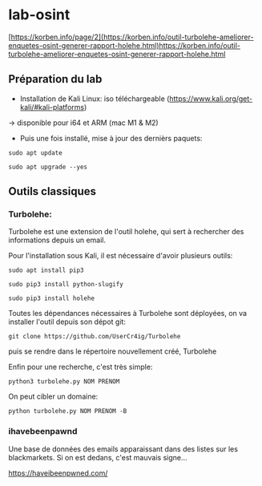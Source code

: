 # lab-osint

[https://korben.info/page/2](https://korben.info/outil-turbolehe-ameliorer-enquetes-osint-generer-rapport-holehe.html)https://korben.info/outil-turbolehe-ameliorer-enquetes-osint-generer-rapport-holehe.html

## Préparation du lab

* Installation de Kali Linux: iso téléchargeable (https://www.kali.org/get-kali/#kali-platforms)

-> disponible pour i64 et ARM (mac M1 & M2)

* Puis une fois installé, mise à jour des dernièrs paquets:

`sudo apt update`

`sudo apt upgrade --yes`

## Outils classiques

### Turbolehe:

Turbolehe est une extension de l'outil holehe, qui sert à rechercher des informations depuis un email. 

Pour l'installation sous Kali, il est nécessaire d'avoir plusieurs outils:

`sudo apt install pip3`

`sudo pip3 install python-slugify`

`sudo pip3 install holehe`

Toutes les dépendances nécessaires à Turbolehe sont déployées, on va installer l'outil depuis son dépot git:

`git clone https://github.com/UserCr4ig/Turbolehe`

puis se rendre dans le répertoire nouvellement créé, Turbolehe

Enfin pour une recherche, c'est très simple:

`python3 turbolehe.py NOM PRENOM`

On peut cibler un domaine:

`python turbolehe.py NOM PRENOM -B`

### ihavebeenpawnd

Une base de données des emails apparaissant dans des listes sur les blackmarkets. Si on est dedans, c'est mauvais signe...

https://haveibeenpwned.com/









